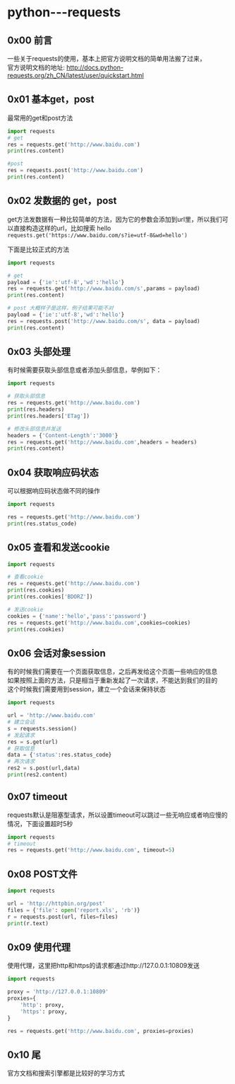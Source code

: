 # python---requests

## 0x00 前言
一些关于requests的使用，基本上把官方说明文档的简单用法搬了过来，  
官方说明文档的地址: http://docs.python-requests.org/zh_CN/latest/user/quickstart.html  

## 0x01 基本get，post
最常用的get和post方法  
```python
import requests
# get
res = requests.get('http://www.baidu.com')
print(res.content)

#post
res = requests.post('http://www.baidu.com')
print(res.content)
```

## 0x02 发数据的 get，post
get方法发数据有一种比较简单的方法，因为它的参数会添加到url里，所以我们可以直接构造这样的url，比如搜索 hello  
`requests.get('https://www.baidu.com/s?ie=utf-8&wd=hello')`

下面是比较正式的方法  
```python
import requests

# get
payload = {'ie':'utf-8','wd':'hello'}
res = requests.get('http://www.baidu.com/s',params = payload)
print(res.content)

# post 大概样子是这样，例子结果可能不对
payload = {'ie':'utf-8','wd':'hello'}
res = requests.post('http://www.baidu.com/s', data = payload)
print(res.content)
```

## 0x03 头部处理
有时候需要获取头部信息或者添加头部信息，举例如下：  
```python
import requests

# 获取头部信息
res = requests.get('http://www.baidu.com')
print(res.headers)
print(res.headers['ETag'])

# 修改头部信息并发送
headers = {'Content-Length':'3000'}
res = requests.get('http://www.baidu.com',headers = headers)
print(res.content)
```  

## 0x04 获取响应码状态
可以根据响应码状态做不同的操作  
```python
import requests

res = requests.get('http://www.baidu.com')
print(res.status_code)
```  

## 0x05 查看和发送cookie
```python
import requests

# 查看cookie
res = requests.get('http://www.baidu.com')
print(res.cookies)
print(res.cookies['BDORZ'])

# 发送cookie
cookies = {'name':'hello','pass':'password'}
res = requests.get('http://www.baidu.com',cookies=cookies)
print(res.cookies)
```
## 0x06 会话对象session
有的时候我们需要在一个页面获取信息，之后再发给这个页面一些响应的信息  
如果按照上面的方法，只是相当于重新发起了一次请求，不能达到我们的目的   
这个时候我们需要用到session，建立一个会话来保持状态  
```python
import requests

url = 'http://www.baidu.com'
# 建立会话
s = requests.session()
# 发起请求
res = s.get(url)
# 获取信息
data = {'status':res.status_code}
# 再次请求
res2 = s.post(url,data)
print(res2.content)
```

## 0x07 timeout
requests默认是阻塞型请求，所以设置timeout可以跳过一些无响应或者响应慢的情况，下面设置超时5秒  
```python
import requests
# timeout
res = requests.get('http://www.baidu.com', timeout=5)
```

## 0x08 POST文件
```python
import requests

url = 'http://httpbin.org/post'
files = {'file': open('report.xls', 'rb')}
r = requests.post(url, files=files)
print(r.text)
```

## 0x09 使用代理
使用代理，这里把http和https的请求都通过http://127.0.0.1:10809发送  
```python
import requests

proxy = 'http://127.0.0.1:10809'
proxies={
    'http': proxy,
    'https': proxy,
}

res = requests.get('http://www.baidu.com', proxies=proxies)
```


## 0x10 尾
官方文档和搜索引擎都是比较好的学习方式  
